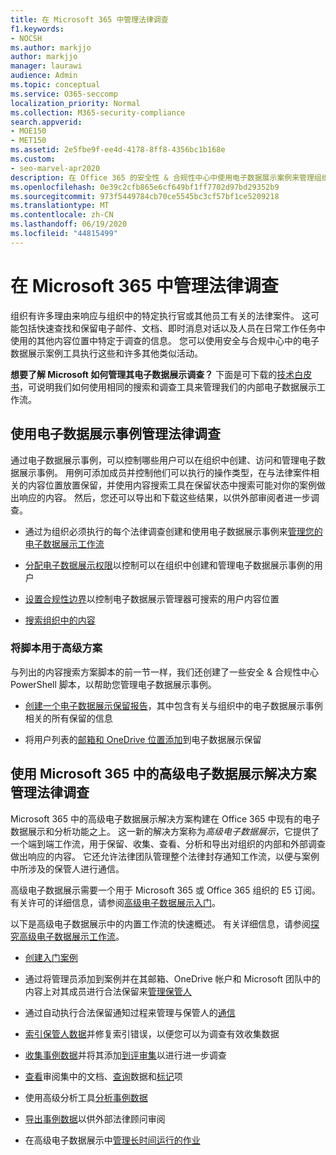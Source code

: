 ```yaml
---
title: 在 Microsoft 365 中管理法律调查
f1.keywords:
- NOCSH
ms.author: markjjo
author: markjjo
manager: laurawi
audience: Admin
ms.topic: conceptual
ms.service: O365-seccomp
localization_priority: Normal
ms.collection: M365-security-compliance
search.appverid:
- MOE150
- MET150
ms.assetid: 2e5fbe9f-ee4d-4178-8ff8-4356bc1b168e
ms.custom:
- seo-marvel-apr2020
description: 在 Office 365 的安全性 & 合规性中心中使用电子数据展示案例来管理组织的法律调查。
ms.openlocfilehash: 0e39c2cfb865e6cf649bf1ff7702d97bd29352b9
ms.sourcegitcommit: 973f5449784cb70ce5545bc3cf57bf1ce5209218
ms.translationtype: MT
ms.contentlocale: zh-CN
ms.lasthandoff: 06/19/2020
ms.locfileid: "44815499"
---
```

# <a name="manage-legal-investigations-in-microsoft-365"></a>在 Microsoft 365 中管理法律调查

组织有许多理由来响应与组织中的特定执行官或其他员工有关的法律案件。 这可能包括快速查找和保留电子邮件、文档、即时消息对话以及人员在日常工作任务中使用的其他内容位置中特定于调查的信息。 您可以使用安全与合规中心中的电子数据展示案例工具执行这些和许多其他类似活动。
  
**想要了解 Microsoft 如何管理其电子数据展示调查？** 下面是可下载的[技术白皮书](https://go.microsoft.com/fwlink/?linkid=852161)，可说明我们如何使用相同的搜索和调查工具来管理我们的内部电子数据展示工作流。
   
## <a name="manage-legal-investigations-with-ediscovery-cases"></a>使用电子数据展示事例管理法律调查

通过电子数据展示事例，可以控制哪些用户可以在组织中创建、访问和管理电子数据展示事例。 用例可添加成员并控制他们可以执行的操作类型，在与法律案件相关的内容位置放置保留，并使用内容搜索工具在保留状态中搜索可能对你的案例做出响应的内容。 然后，您还可以导出和下载这些结果，以供外部审阅者进一步调查。
  
- 通过为组织必须执行的每个法律调查创建和使用电子数据展示事例来[管理您的电子数据展示工作流](ediscovery-cases.md) 
    
- [分配电子数据展示权限](assign-ediscovery-permissions.md)以控制可以在组织中创建和管理电子数据展示事例的用户 
    
- [设置合规性边界](tagging-and-assessment-in-advanced-ediscovery.md)以控制电子数据展示管理器可搜索的用户内容位置 
    
- [搜索组织中的内容](search-for-content.md) 
    
### <a name="use-scripts-for-advanced-scenarios"></a>将脚本用于高级方案

与列出的内容搜索方案脚本的前一节一样，我们还创建了一些安全 & 合规性中心 PowerShell 脚本，以帮助您管理电子数据展示事例。
  
- [创建一个电子数据展示保留报告](create-a-report-on-holds-in-ediscovery-cases.md)，其中包含有关与组织中的电子数据展示事例相关的所有保留的信息 
    
- 将用户列表的[邮箱和 OneDrive 位置添加](use-a-script-to-add-users-to-a-hold-in-ediscovery.md)到电子数据展示保留 
  
## <a name="manage-legal-investigations-with-the-advanced-ediscovery-solution-in-microsoft-365"></a>使用 Microsoft 365 中的高级电子数据展示解决方案管理法律调查

Microsoft 365 中的高级电子数据展示解决方案构建在 Office 365 中现有的电子数据展示和分析功能之上。 这一新的解决方案称为*高级电子数据展示*，它提供了一个端到端工作流，用于保留、收集、查看、分析和导出对组织的内部和外部调查做出响应的内容。 它还允许法律团队管理整个法律封存通知工作流，以便与案例中所涉及的保管人进行通信。

高级电子数据展示需要一个用于 Microsoft 365 或 Office 365 组织的 E5 订阅。 有关许可的详细信息，请参阅[高级电子数据展示入门](get-started-with-advanced-ediscovery.md#step-1-verify-and-assign-appropriate-licenses)。

以下是高级电子数据展示中的内置工作流的快速概述。 有关详细信息，请参阅[探究高级电子数据展示工作流](get-started-with-advanced-ediscovery.md#explore-the-advanced-ediscovery-workflow)。

- [创建入门案例](create-new-ediscovery-case.md)

- 通过将管理员添加到案例并在其邮箱、OneDrive 帐户和 Microsoft 团队中的内容上对其成员进行合法保留来[管理保管人](managing-custodians.md)

- 通过自动执行合法保留通知过程来管理与保管人的[通信](managing-custodian-communications.md)

- [索引保管人数据](processing-data-for-case.md)并修复索引错误，以便您可以为调查有效收集数据

- [收集事例数据](collecting-data-for-ediscovery.md)并将其添加[到评审集](collecting-data-for-ediscovery.md#add-search-results-to-a-review-set)以进行进一步调查

- [查看](view-documents-in-review-set.md)审阅集中的文档、[查询](review-set-search.md)数据和[标记](tagging-documents.md)项

- 使用高级分析工具[分析事例数据](analyzing-data-in-review-set.md)

- [导出事例数据](exporting-data-ediscover20.md)以供外部法律顾问审阅

- 在高级电子数据展示中[管理长时间运行的作业](managing-jobs-ediscovery20.md)
